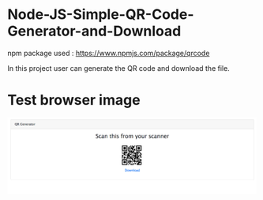 # Node-JS-Simple-QR-Code-Generator-and-Download

npm package used : https://www.npmjs.com/package/qrcode

In this project user can generate the QR code and download the file.

# Test browser image
![img test](./store/Screenshot.png)
